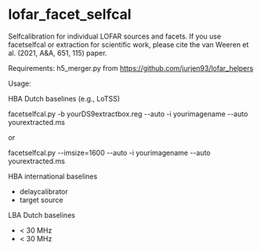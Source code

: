# lofar_facet_selfcal
Selfcalibration for individual LOFAR sources and facets. If you use facetselfcal or extraction for scientific work, please cite the van Weeren et al. (2021, A&A, 651, 115) paper. 

Requirements:
h5_merger.py from https://github.com/jurjen93/lofar_helpers

Usage:

HBA Dutch baselines (e.g., LoTSS)

facetselfcal.py -b yourDS9extractbox.reg --auto -i yourimagename --auto yourextracted.ms

or 

facetselfcal.py --imsize=1600 --auto -i yourimagename --auto yourextracted.ms
 

HBA international baselines

- delaycalibrator
- target source

LBA Dutch baselines
 - < 30 MHz
 - < 30 MHz

